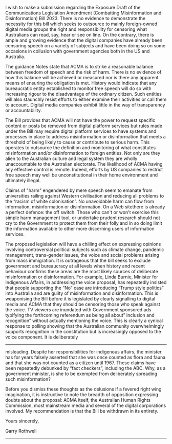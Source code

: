 I wish to make a submission regarding the Exposure Draft of the Communications Legislation
Amendment (Combatting Misinformation and Disinformation) Bill 2023.
There is no evidence to demonstrate the necessity for this bill which seeks to outsource to mainly
foreign-owned digital media groups the right and responsibility for censoring what Australians can
read, say, hear or see on line.
On the contrary, there is ample and growing evidence that the digital companies have already been
censoring speech on a variety of subjects and have been doing so on some occasions in collusion
with government agencies both in the US and Australia.

The guidance Notes state that ACMA is to strike a reasonable balance between freedom of speech
and the risk of harm. There is no evidence of how this balance will be achieved or measured nor is
there any apparent means of ensuring the obligation is met. History would indicate that any
bureaucratic entity established to monitor free speech will do so with increasing rigour to the
disadvantage of the ordinary citizen. Such entities will also staunchly resist efforts to either examine
their activities or call them to account.
Digital media companies exhibit little in the way of transparency or accountability.

The Bill provides that ACMA will not have the power to request specific content or posts be removed
from digital platform services but rules made under the Bill may require digital platform services to
have systems and processes in place to address misinformation or disinformation that meets a
threshold of being likely to cause or contribute to serious harm. This operates to outsource the
definition and monitoring of what constitutes misinformation and/or disinformation to foreign
entities. Not only are they alien to the Australian culture and legal system they are wholly
unaccountable to the Australian electorate. The likelihood of ACMA having any effective control is
remote. Indeed, efforts by US companies to restrict free speech may well be unconstitutional in
their home environment and ultimately illegal.

Claims of "harm" engendered by mere speech seem to emanate from universities railing against
Western civilisation and reducing all problems to the “racism of white colonisation”.
No unavoidable harm can flow from information, misinformation or disinformation. On a Web sitethere is already a perfect defence: the off switch. Those who can't or won't exercise this simple harm
management tool, or undertake prudent research should not cry to the Government to protect them
from their folly and in so doing limit the information available to other more discerning users of
information services.

The proposed legislation will have a chilling effect on expressing opinions involving controversial
political subjects such as climate change, pandemic management, trans-gender issues, the voice and
social problems arising from mass immigration.
It is outrageous that the bill seeks to exclude government and bureaucracy at all levels when history
and recent behaviour confirms these areas are the most likely sources of deliberate misinformation
or disinformation.
For example, Linda Burnie, Minister for Indigenous Affairs, in addressing the voice proposal, has
repeatedly insisted that people supporting the “No” case are introducing “Trump style politics” into
Australia and are guilty of misinformation and disinformation. This is weaponising the Bill before it is
legislated by clearly signalling to digital media and ACMA that they should be censoring those who
speak against the voice.
TV viewers are inundated with Government sponsored ads typifying the forthcoming referendum as
being all about” inclusion and recognition” without actually mentioning the voice. This is clearly a
cynical response to polling showing that the Australian community overwhelmingly supports
recognition in the constitution but is increasingly opposed to the voice component. It is deliberately


-----

misleading.
Despite her responsibilities for indigenous affairs, the minister has for years falsely asserted that she
was once counted as flora and fauna and that she was not counted as a citizen until 1967. These
claims have been repeatedly debunked by “fact checkers”, including the ABC.  Why, as a
government minister, is she to be exempted from deliberately spreading such misinformation?

Before you dismiss these thoughts as the delusions if a fevered right wing imagination, it is
instructive to note the breadth of opposition expressing doubts about the proposal: ACMA itself, the
Australian Human Rights Commission, most mainstream media and several of the digital
corporations involved.
My recommendation is that the Bill be withdrawn in its entirety.

Yours sincerely,

Garry Rothwell


-----


